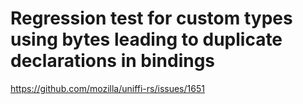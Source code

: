 # Regression test for custom types using bytes leading to duplicate declarations in bindings

<https://github.com/mozilla/uniffi-rs/issues/1651>
